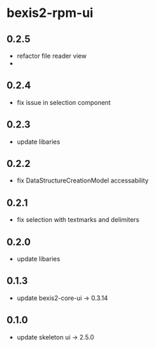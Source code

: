 # bexis2-rpm-ui

## 0.2.5
- refactor file reader view
- 
## 0.2.4
- fix issue in selection component
 
## 0.2.3

- update libaries
  
## 0.2.2
- fix DataStructureCreationModel accessability
 

## 0.2.1
- fix selection with textmarks and delimiters

## 0.2.0

- update libaries

## 0.1.3

- update bexis2-core-ui -> 0.3.14

## 0.1.0

- update skeleton ui -> 2.5.0
